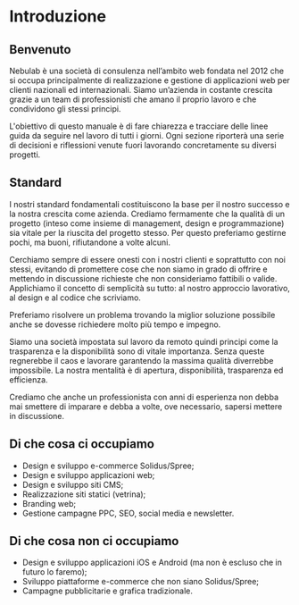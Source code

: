 # Introduzione

## Benvenuto

Nebulab è una società di consulenza nell’ambito web fondata nel 2012 che si occupa principalmente di 
realizzazione e gestione di applicazioni web per clienti nazionali ed internazionali. Siamo 
un’azienda in costante crescita grazie a un team di professionisti che amano il proprio lavoro e che 
condividono gli stessi principi.

L'obiettivo di questo manuale è di fare chiarezza e tracciare delle linee guida da seguire nel 
lavoro di tutti i giorni. Ogni sezione riporterà una serie di decisioni e riflessioni venute fuori 
lavorando concretamente su diversi progetti.

## Standard

I nostri standard fondamentali costituiscono la base per il nostro successo e la nostra crescita 
come azienda. Crediamo fermamente che la qualità di un progetto (inteso come insieme di management, 
design e programmazione) sia vitale per la riuscita del progetto stesso. Per questo preferiamo 
gestirne pochi, ma buoni, rifiutandone a volte alcuni.

Cerchiamo sempre di essere onesti con i nostri clienti e soprattutto con noi stessi, evitando di 
promettere cose che non siamo in grado di offrire e mettendo in discussione richieste che non 
consideriamo fattibili o valide. Applichiamo il concetto di semplicità su tutto: al nostro 
approccio lavorativo, al design e al codice che scriviamo.

Preferiamo risolvere un problema trovando la miglior soluzione possibile anche se dovesse richiedere 
molto più tempo e impegno.

Siamo una società impostata sul lavoro da remoto quindi principi come la trasparenza e la 
disponibilità sono di vitale importanza. Senza queste regnerebbe il caos e lavorare garantendo la 
massima qualità diverrebbe impossibile. La nostra mentalità è di apertura, disponibilità, 
trasparenza ed efficienza.

Crediamo che anche un professionista con anni di esperienza non debba mai smettere di imparare e 
debba a volte, ove necessario, sapersi mettere in discussione.

## Di che cosa ci occupiamo

* Design e sviluppo e-commerce Solidus/Spree;
* Design e sviluppo applicazioni web;
* Design e sviluppo siti CMS;
* Realizzazione siti statici (vetrina);
* Branding web;
* Gestione campagne PPC, SEO, social media e newsletter.

## Di che cosa non ci occupiamo

* Design e sviluppo applicazioni iOS e Android (ma non è escluso che in futuro lo faremo);
* Sviluppo piattaforme e-commerce che non siano Solidus/Spree;
* Campagne pubblicitarie e grafica tradizionale.
